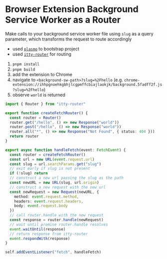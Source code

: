 # Browser Extension Background Service Worker as a Router

Make calls to your background service worker file using `slug` as a query parameter, which transforms the request to route accordingly

- used [`plasmo`](https://www.plasmo.com/) to bootstrap project
- used [`itty-router`](https://github.com/kwhitley/itty-router) for routing

1. `pnpm install`
2. `pnpm build`
3. add the extension to Chrome
4. navigate to `<background-sw-path>?slug=%2Fhello` (e.g. `chrome-extension://ihhpgnoehkgbhjlcgpmffcbiajlaokjk/background.5fadff2f.js?slug=%2Fhello`)
5. observe `world` is returned

```ts
import { Router } from "itty-router"

export function createFetchRouter() {
  const router = Router()
  router.get("/hello", () => new Response("world"))
  router.post("/hello", () => new Response("world"))
  router.all("*", () => new Response("Not Found", { status: 404 }))
  return router
}

export async function handleFetch(event: FetchEvent) {
  const router = createFetchRouter()
  const url = new URL(event.request.url)
  const slug = url.searchParams.get("slug")
  // exit early if slug is not present
  if (!slug) return
  // construct a new url passing the slug as the path
  const newURL = new URL(slug, url.origin)
  // construct a new request with the new url
  const newRequest = new Request(newURL, {
    method: event.request.method,
    headers: event.request.headers,
    body: event.request.body
  })
  // call router.handle with the new request
  const response = router.handle(newRequest)
  // wait until promise router.handle resolves
  event.waitUntil(response)
  // return response from itty-router
  event.respondWith(response)
}

self.addEventListener("fetch", handleFetch)
```
